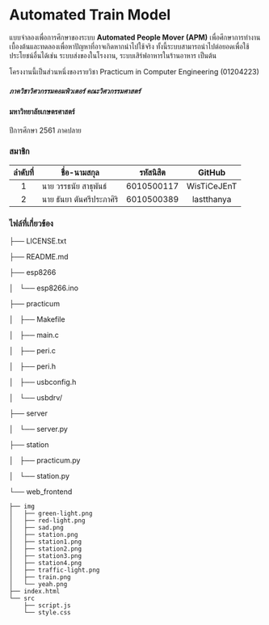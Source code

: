 # Automated Train Model 
  แบบจำลองเพื่อการศึกษาของระบบ **Automated People Mover (APM)** เพื่อศึกษาการทำงานเบื้องต้นและทดลองเพื่อหาปัญหาที่อาจเกิดหากนำไปใช้จริง ทั้งนี้ระบบสามารถนำไปต่อยอดเพื่อใช้ประโยชน์อื่นได้เช่น ระบบส่งของในโรงงาน, ระบบเสิร์ฟอาหารในร้านอาหาร เป็นต้น


โครงงานนี้เป็นส่วนหนึ่งของรายวิชา Practicum in Computer Engineering (01204223)
##### ภาควิชาวิศวกรรมคอมพิวเตอร์ คณะวิศวกรรมศาสตร์
#### มหาวิทยาลัยเกษตรศาสตร์
ปีการศึกษา 2561 ภาคปลาย

### สมาชิก
ลำดับที่ | ชื่อ-นามสกุล | รหัสนิสิต | GitHub
:---:|---|---|:------:
1|นาย วรรธนัย สาธุพันธ์ | 6010500117 | WisTiCeJEnT |
2|นาย ธันยา ตันศรีประภาศิริ | 6010500389 | lastthanya |

### ไฟล์ที่เกี่ยวข้อง
├── LICENSE.txt

├── README.md

├── esp8266

│   └── esp8266.ino

├── practicum

│   ├── Makefile

│   ├── main.c

│   ├── peri.c

│   ├── peri.h

│   ├── usbconfig.h

│   └── usbdrv/

├── server

│   └── server.py

├── station

│   ├── practicum.py

│   └── station.py

└── web\_frontend

    ├── img
    │   ├── green-light.png
    │   ├── red-light.png
    │   ├── sad.png
    │   ├── station.png
    │   ├── station1.png
    │   ├── station2.png
    │   ├── station3.png
    │   ├── station4.png
    │   ├── traffic-light.png
    │   ├── train.png
    │   └── yeah.png
    ├── index.html
    └── src
        ├── script.js
        └── style.css
